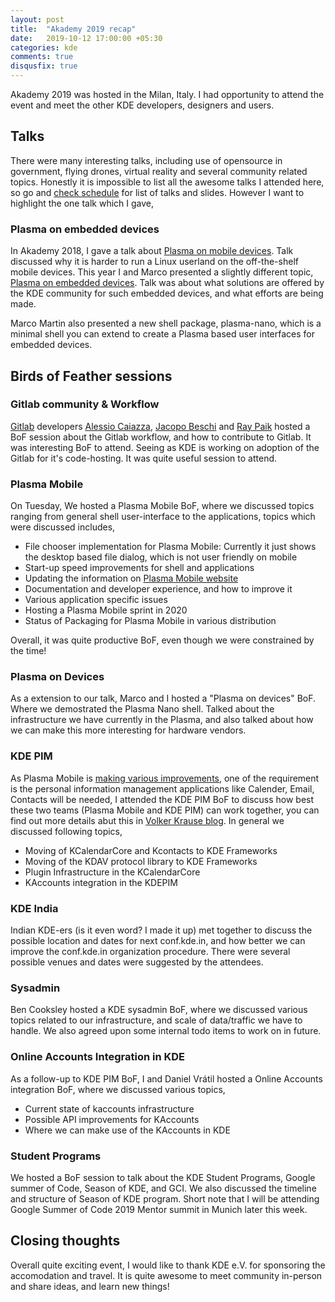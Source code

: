 ```yaml
---
layout: post
title:  "Akademy 2019 recap"
date:   2019-10-12 17:00:00 +05:30
categories: kde
comments: true
disqusfix: true
---
```


Akademy 2019 was hosted in the Milan, Italy. I had opportunity to attend the event and meet the other KDE developers, designers and users.

## Talks

There were many interesting talks, including use of opensource in government, flying drones, virtual reality and several community related topics. Honestly it is impossible to list all the awesome talks I attended here, so go and [check schedule](https://conf.kde.org/en/akademy2019/public/schedule) for list of talks and slides. However I want to highlight the one talk which I gave,

### Plasma on embedded devices

In Akademy 2018, I gave a talk about [Plasma on mobile devices](https://conf.kde.org/en/Akademy2018/public/events/28). Talk discussed why it is harder to run a Linux userland on the off-the-shelf mobile devices. This year I and Marco presented a slightly different topic, [Plasma on embedded devices](https://conf.kde.org/en/akademy2019/public/events/109). Talk was about what solutions are offered by the KDE community for such embedded devices, and what efforts are being made.

Marco Martin also presented a new shell package, plasma-nano, which is a minimal shell you can extend to create a Plasma based user interfaces for embedded devices.

## Birds of Feather sessions

### Gitlab community & Workflow

[Gitlab](https://about.gitlab.com/) developers [Alessio Caiazza](https://gitlab.com/nolith), [Jacopo Beschi](https://gitlab.com/jacopo-beschi) and [Ray Paik](https://gitlab.com/rpaik) hosted a BoF session about the Gitlab workflow, and how to contribute to Gitlab. It was interesting BoF to attend. Seeing as KDE is working on adoption of the Gitlab for it's code-hosting. It was quite useful session to attend.

### Plasma Mobile

On Tuesday, We hosted a Plasma Mobile BoF, where we discussed topics ranging from general shell user-interface to the applications, topics which were discussed includes,

- File chooser implementation for Plasma Mobile: Currently it just shows the desktop based file dialog, which is not user friendly on mobile
- Start-up speed improvements for shell and applications
- Updating the information on [Plasma Mobile website](https://plasma-mobile.org)
- Documentation and developer experience, and how to improve it
- Various application specific issues
- Hosting a Plasma Mobile sprint in 2020
- Status of Packaging for Plasma Mobile in various distribution

Overall, it was quite productive BoF, even though we were constrained by the time!

### Plasma on Devices

As a extension to our talk, Marco and I hosted a "Plasma on devices" BoF. Where we demostrated the Plasma Nano shell. Talked about the infrastructure we have currently in the Plasma, and also talked about how we can make this more interesting for hardware vendors.

### KDE PIM

As Plasma Mobile is [making various improvements](https://www.plasma-mobile.org/blog/), one of the requirement is the personal information management applications like Calender, Email, Contacts will be needed, I attended the KDE PIM BoF to discuss how best these two teams (Plasma Mobile and KDE PIM) can work together, you can find out more details abut this in [Volker Krause blog](https://volkerkrause.eu/2019/09/15/kde-akademy-2019-recap.html). In general we discussed following topics,

- Moving of KCalendarCore and Kcontacts to KDE Frameworks
- Moving of the KDAV protocol library to KDE Frameworks
- Plugin Infrastructure in the KCalendarCore
- KAccounts integration in the KDEPIM

### KDE India

Indian KDE-ers (is it even word? I made it up) met together to discuss the possible location and dates for next conf.kde.in, and how better we can improve the conf.kde.in organization procedure. There were several possible venues and dates were suggested by the attendees.

### Sysadmin

Ben Cooksley hosted a KDE sysadmin BoF, where we discussed various topics related to our infrastructure, and scale of data/traffic we have to handle. We also agreed upon some internal todo items to work on in future.

### Online Accounts Integration in KDE

As a follow-up to KDE PIM BoF, I and Daniel Vrátil hosted a Online Accounts integration BoF, where we discussed various topics,

- Current state of kaccounts infrastructure
- Possible API improvements for KAccounts
- Where we can make use of the KAccounts in KDE

### Student Programs

We hosted a BoF session to talk about the KDE Student Programs, Google summer of Code, Season of KDE, and GCI. We also discussed the timeline and structure of Season of KDE program. Short note that I will be attending Google Summer of Code 2019 Mentor summit in Munich later this week.

## Closing thoughts

Overall quite exciting event, I would like to thank KDE e.V. for sponsoring the accomodation and travel. It is quite awesome to meet community in-person and share ideas, and learn new things!
